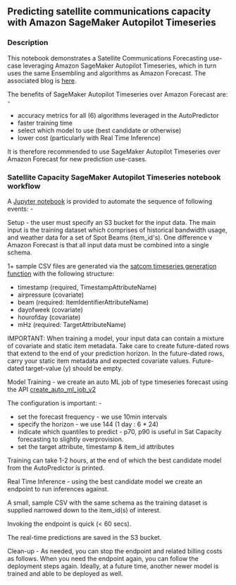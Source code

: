 ## Predicting satellite communications capacity with Amazon SageMaker Autopilot Timeseries

### Description
This notebook demonstrates a Satellite Communications Forecasting use-case leveraging
Amazon SageMaker Autopilot Timeseries, which in turn uses the same Ensembling and algorithms
as Amazon Forecast. The associated blog 
is [here](https://aws.amazon.com/blogs/publicsector/maximizing-satellite-communications-usage-with-amazon-forecast/).

The benefits of SageMaker Autopilot Timeseries over Amazon Forecast are: -
* accuracy metrics for all (6) algorithms leveraged in the AutoPredictor
* faster training time
* select which model to use (best candidate or otherwise)
* lower cost (particularly with Real Time Inference)

It is therefore recommended to use SageMaker Autopilot Timeseries over Amazon Forecast
for new prediction use-cases.


### Satellite Capacity SageMaker Autopilot Timeseries notebook workflow

A [Jupyter notebook](./satcom-autopilot-notebook.ipynb) is provided 
to automate the sequence of following events: -

Setup - the user must specify an S3 bucket for the input data. The main input is the 
training dataset which comprises of historical bandwidth usage, and weather data for a set
of Spot Beams (item_id's). One difference v Amazon Forecast is that all input data must be
combined into a single schema. 

1+ sample CSV files are generated via the [satcom timeseries generation function](../satcom-timeseries-autopilot-gen-fxn/lambda_function.py) 
with the following structure:

* timestamp (required, TimestampAttributeName)
* airpressure (covariate)
* beam (required: ItemIdentifierAttributeName)
* dayofweek (covariate)
* hourofday (covariate)
* mHz (required: TargetAttributeName)

IMPORTANT: When training a model, your input data can contain a mixture of covariate and static item metadata. 
Take care to create future-dated rows that extend to the end of your prediction horizon. In the future-dated rows, 
carry your static item metadata and expected covariate values. Future-dated target-value (y) should be empty. 


Model Training - we create an auto ML job of type timeseries forecast using the API 
[create_auto_ml_job_v2](https://boto3.amazonaws.com/v1/documentation/api/latest/reference/services/sagemaker/client/create_auto_ml_job_v2.html)

The configuration is important: -
* set the forecast frequency - we use 10min intervals
* specify the horizon - we use 144 (1 day : 6 * 24)
* indicate which quantiles to predict - p70, p90 is useful in Sat Capacity forecasting to slightly overprovision.
* set the target attribute, timestamp & item_id attributes
 
Training can take 1-2 hours, at the end of which the best candidate model from the AutoPredictor is printed.


Real Time Inference - using the best candidate model we create an endpoint to run inferences against. 

A small, sample CSV with the same schema as the training dataset is supplied narrowed down to the item_id(s) of interest.

Invoking the endpoint is quick (< 60 secs).

The real-time predictions are saved in the S3 bucket.


Clean-up - As needed, you can stop the endpoint and related billing costs as follows. 
When you need the endpoint again, you can follow the deployment steps again. 
Ideally, at a future time, another newer model is trained and able to be deployed as well.



